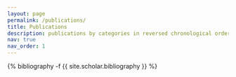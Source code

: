 ```yaml
---
layout: page
permalink: /publications/
title: Publications
description: publications by categories in reversed chronological order.
nav: true
nav_order: 1
---
```

<!-- _pages/publications.md -->

<div class="publications">

{% bibliography -f {{ site.scholar.bibliography }} %}

</div>
